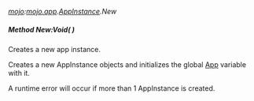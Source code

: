 _[mojo](../../modules/mojo/mojo-module.md):[mojo.app](../../modules/mojo/mojo-app.md).[AppInstance](../../modules/mojo/mojo-app-appinstance.md).New_
##### Method New:Void(  )
Creates a new app instance.

Creates a new AppInstance objects and initializes the global [App](mojo-app-appinstance-app.md) variable with it.

A runtime error will occur if more than 1 AppInstance is created.
